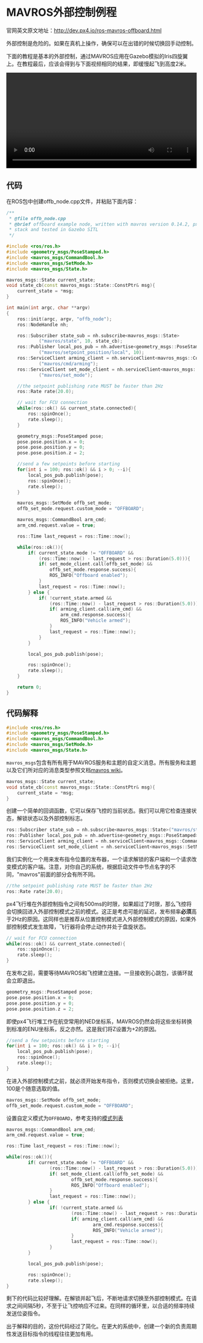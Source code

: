 # MAVROS外部控制例程

官网英文原文地址：http://dev.px4.io/ros-mavros-offboard.html

<aside class="caution">
外部控制是危险的。如果在真机上操作，确保可以在出错的时候切换回手动控制。
</aside>

下面的教程是基本的外部控制，通过MAVROS应用在Gazebo模拟的Iris四旋翼上。在教程最后，应该会得到与下面视频相同的结果，即缓慢起飞到高度2米。

<video width="100%" autoplay="true" controls="true">

```
<source src="../pictures/sim/gazebo_offboard.webm" type="video/webm">
```

</video>

## 代码

在ROS包中创建offb_node.cpp文件，并粘贴下面内容：

```C++
/**
 * @file offb_node.cpp
 * @brief offboard example node, written with mavros version 0.14.2, px4 flight
 * stack and tested in Gazebo SITL
 */

#include <ros/ros.h>
#include <geometry_msgs/PoseStamped.h>
#include <mavros_msgs/CommandBool.h>
#include <mavros_msgs/SetMode.h>
#include <mavros_msgs/State.h>

mavros_msgs::State current_state;
void state_cb(const mavros_msgs::State::ConstPtr& msg){
    current_state = *msg;
}

int main(int argc, char **argv)
{
    ros::init(argc, argv, "offb_node");
    ros::NodeHandle nh;

    ros::Subscriber state_sub = nh.subscribe<mavros_msgs::State>
            ("mavros/state", 10, state_cb);
    ros::Publisher local_pos_pub = nh.advertise<geometry_msgs::PoseStamped>
            ("mavros/setpoint_position/local", 10);
    ros::ServiceClient arming_client = nh.serviceClient<mavros_msgs::CommandBool>
            ("mavros/cmd/arming");
    ros::ServiceClient set_mode_client = nh.serviceClient<mavros_msgs::SetMode>
            ("mavros/set_mode");

    //the setpoint publishing rate MUST be faster than 2Hz
    ros::Rate rate(20.0);

    // wait for FCU connection
    while(ros::ok() && current_state.connected){
        ros::spinOnce();
        rate.sleep();
    }

    geometry_msgs::PoseStamped pose;
    pose.pose.position.x = 0;
    pose.pose.position.y = 0;
    pose.pose.position.z = 2;

    //send a few setpoints before starting
    for(int i = 100; ros::ok() && i > 0; --i){
        local_pos_pub.publish(pose);
        ros::spinOnce();
        rate.sleep();
    }

    mavros_msgs::SetMode offb_set_mode;
    offb_set_mode.request.custom_mode = "OFFBOARD";

    mavros_msgs::CommandBool arm_cmd;
    arm_cmd.request.value = true;

    ros::Time last_request = ros::Time::now();

    while(ros::ok()){
        if( current_state.mode != "OFFBOARD" &&
            (ros::Time::now() - last_request > ros::Duration(5.0))){
            if( set_mode_client.call(offb_set_mode) &&
                offb_set_mode.response.success){
                ROS_INFO("Offboard enabled");
            }
            last_request = ros::Time::now();
        } else {
            if( !current_state.armed &&
                (ros::Time::now() - last_request > ros::Duration(5.0))){
                if( arming_client.call(arm_cmd) &&
                    arm_cmd.response.success){
                    ROS_INFO("Vehicle armed");
                }
                last_request = ros::Time::now();
            }
        }

        local_pos_pub.publish(pose);

        ros::spinOnce();
        rate.sleep();
    }

    return 0;
}
```

## 代码解释

```C++
#include <ros/ros.h>
#include <geometry_msgs/PoseStamped.h>
#include <mavros_msgs/CommandBool.h>
#include <mavros_msgs/SetMode.h>
#include <mavros_msgs/State.h>
```

`mavros_msgs`包含有所有用于MAVROS服务和主题的自定义消息。所有服务和主题以及它们所对应的消息类型参照文档[mavros wiki](http://wiki.ros.org/mavros)。

```C++
mavros_msgs::State current_state;
void state_cb(const mavros_msgs::State::ConstPtr& msg){
    current_state = *msg;
}
```

创建一个简单的回调函数，它可以保存飞控的当前状态。我们可以用它检查连接状态，解锁状态以及外部控制标志。

```C++
ros::Subscriber state_sub = nh.subscribe<mavros_msgs::State>("mavros/state", 10, state_cb);
ros::Publisher local_pos_pub = nh.advertise<geometry_msgs::PoseStamped>("mavros/setpoint_position/local", 10);
ros::ServiceClient arming_client = nh.serviceClient<mavros_msgs::CommandBool>("mavros/cmd/arming");
ros::ServiceClient set_mode_client = nh.serviceClient<mavros_msgs::SetMode>("mavros/set_mode");
```

我们实例化一个用来发布指令位置的发布器，一个请求解锁的客户端和一个请求改变模式的客户端。注意，对你自己的系统，根据启动文件中节点名字的不同，"mavros"前面的部分会有所不同。

```C++
//the setpoint publishing rate MUST be faster than 2Hz
ros::Rate rate(20.0);
```

px4飞行堆在外部控制指令之间有500ms的时限，如果超过了时限，那么飞控将会切换回进入外部控制模式之前的模式。这正是考虑可能的延迟，发布频率**必须**高于2Hz的原因。这同样也是推荐从位置控制模式进入外部控制模式的原因，如果外部控制模式发生故障，飞行器将会停止动作并处于盘旋状态。

```C++
// wait for FCU connection
while(ros::ok() && current_state.connected){
    ros::spinOnce();
    rate.sleep();
}
```

在发布之前，需要等待MAVROS和飞控建立连接。一旦接收到心跳包，该循环就会立即退出。

```C++
geometry_msgs::PoseStamped pose;
pose.pose.position.x = 0;
pose.pose.position.y = 0;
pose.pose.position.z = 2;
```

即使px4飞行堆工作在航空常用的NED坐标系，MAVROS仍然会将这些坐标转换到标准的ENU坐标系，反之亦然。这是我们将Z设置为+2的原因。

```C++
//send a few setpoints before starting
for(int i = 100; ros::ok() && i > 0; --i){
    local_pos_pub.publish(pose);
    ros::spinOnce();
    rate.sleep();
}
```

在进入外部控制模式之前，就必须开始发布指令，否则模式切换会被拒绝。这里，100是个随意选取的值。

```C++
mavros_msgs::SetMode offb_set_mode;
offb_set_mode.request.custom_mode = "OFFBOARD";
```

设置自定义模式为`OFFBOARD`，参考支持的[模式列表](http://wiki.ros.org/mavros/CustomModes#PX4_native_flight_stack)

```C++
mavros_msgs::CommandBool arm_cmd;
arm_cmd.request.value = true;

ros::Time last_request = ros::Time::now();

while(ros::ok()){
		if( current_state.mode != "OFFBOARD" &&
				(ros::Time::now() - last_request > ros::Duration(5.0))){
				if( set_mode_client.call(offb_set_mode) &&
						offb_set_mode.response.success){
						ROS_INFO("Offboard enabled");
				}
				last_request = ros::Time::now();
		} else {
				if( !current_state.armed &&
						(ros::Time::now() - last_request > ros::Duration(5.0))){
						if( arming_client.call(arm_cmd) &&
								arm_cmd.response.success){
								ROS_INFO("Vehicle armed");
						}
						last_request = ros::Time::now();
				}
		}

		local_pos_pub.publish(pose);

		ros::spinOnce();
		rate.sleep();
}
```

剩下的代码比较好理解。在解锁并起飞后，不断地请求切换至外部控制模式。在请求之间间隔5秒，不至于让飞控响应不过来。在同样的循环里，以合适的频率持续发送位姿指令。

<aside class="tip">
出于解释的目的，这份代码经过了简化。在更大的系统中，创建一个新的负责周期性发送目标指令的线程往往更加有用。
</aside>